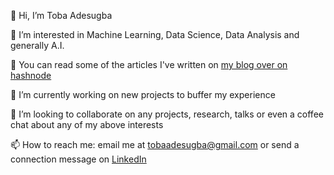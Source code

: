 👋 Hi, I’m Toba Adesugba

👀 I’m interested in Machine Learning, Data Science, Data Analysis and generally A.I.

📝 You can read some of the articles I've written on [my blog over on hashnode](https://tobaml.hashnode.dev/)

🌱 I’m currently working on new projects to buffer my experience

💞️ I’m looking to collaborate on any projects, research, talks or even a coffee chat about any of my above interests

📫 How to reach me: email me at tobaadesugba@gmail.com or send a connection message on [LinkedIn](https://www.linkedin.com/in/tobaadesugba/)

